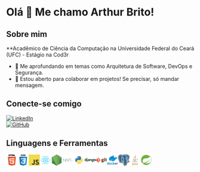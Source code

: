 # Olá 👋 Me chamo Arthur Brito!

## Sobre mim

**Acadêmico de Ciência da Computação na Universidade Federal do Ceará (UFC) - Estágio na Cod3r

- 🔭 Me aprofundando em temas como Arquitetura de Software, DevOps e Segurança.
- 🌱 Estou aberto para colaborar em projetos! Se precisar, só mandar mensagem.

## Conecte-se comigo

[![LinkedIn](https://img.shields.io/badge/LinkedIn-arthurbrit0-blue?logo=linkedin&style=social)](https://www.linkedin.com/in/arthurbrit0)  
[![GitHub](https://img.shields.io/badge/GitHub-arthurbrit0-black?logo=github&style=social)](https://github.com/arthurbrit0)

## Linguagens e Ferramentas

[<img align="left" alt="HTML5" width="30px" src="https://raw.githubusercontent.com/github/explore/main/topics/html/html.png" />](#)
[<img align="left" alt="CSS3" width="30px" src="https://raw.githubusercontent.com/github/explore/main/topics/css/css.png" />](#)
[<img align="left" alt="JavaScript" width="30px" src="https://raw.githubusercontent.com/github/explore/main/topics/javascript/javascript.png" />](#)
[<img align="left" alt="React" width="30px" src="https://raw.githubusercontent.com/github/explore/main/topics/react/react.png" />](#)
[<img align="left" alt="Node.js" width="30px" src="https://raw.githubusercontent.com/github/explore/main/topics/nodejs/nodejs.png" />](#)
[<img align="left" alt="Next.js" width="30px" src="https://raw.githubusercontent.com/github/explore/main/topics/nextjs/nextjs.png" />](#)
[<img align="left" alt="Python" width="30px" src="https://raw.githubusercontent.com/github/explore/main/topics/python/python.png" />](#)
[<img align="left" alt="Django" width="30px" src="https://raw.githubusercontent.com/github/explore/main/topics/django/django.png" />](#)
[<img align="left" alt="Git" width="30px" src="https://raw.githubusercontent.com/github/explore/main/topics/git/git.png" />](#)
[<img align="left" alt="Docker" width="30px" src="https://raw.githubusercontent.com/github/explore/main/topics/docker/docker.png" />](#)
[<img align="left" alt="PostgreSQL" width="30px" src="https://raw.githubusercontent.com/github/explore/main/topics/postgresql/postgresql.png" />](#)
[<img align="left" alt="Java" width="30px" src="https://raw.githubusercontent.com/github/explore/main/topics/java/java.png" />](#)
[<img align="left" alt="Spring Boot" width="30px" src="https://raw.githubusercontent.com/github/explore/main/topics/spring-boot/spring-boot.png" />](#)

<br />
<br />
